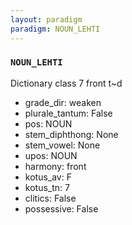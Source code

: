 ```yaml
---
layout: paradigm
paradigm: NOUN_LEHTI
---
```

### ` NOUN_LEHTI `

Dictionary class 7 front t~d
* grade_dir: weaken
* plurale_tantum: False
* pos: NOUN
* stem_diphthong: None
* stem_vowel: None
* upos: NOUN
* harmony: front
* kotus_av: F
* kotus_tn: 7
* clitics: False
* possessive: False
